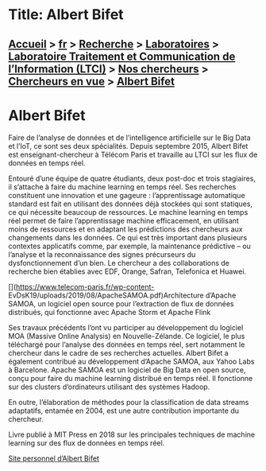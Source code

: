 # Title: Albert Bifet

## [Accueil](https://www.telecom-paris.fr "https://www.telecom-paris.fr") > [fr](https://www.telecom-paris.fr/fr "fr") > [Recherche](https://www.telecom-paris.fr/fr/recherche "Recherche") > [Laboratoires](https://www.telecom-paris.fr/fr/recherche/labos "Laboratoires") > [Laboratoire Traitement et Communication de l’Information (LTCI)](https://www.telecom-paris.fr/fr/recherche/labos/traitement-information-ltci "Laboratoire Traitement et Communication de l’Information \(LTCI\)") > [Nos chercheurs](https://www.telecom-paris.fr/fr/recherche/labos/traitement-information-ltci/nos-chercheurs "Nos chercheurs") > [Chercheurs en vue](https://www.telecom-paris.fr/fr/recherche/labos/traitement-information-ltci/nos-chercheurs/chercheurs-en-vue "Chercheurs en vue") > [Albert Bifet](https://www.telecom-paris.fr/fr/recherche/labos/traitement-information-ltci/nos-chercheurs/chercheurs-en-vue/albert-bifet)

[](https://www.telecom-paris.fr/fr/accueil)

# Albert Bifet

Faire de l’analyse de données et de l’intelligence artificielle sur le Big
Data et l’IoT, ce sont ses deux spécialités. Depuis septembre 2015, Albert
Bifet est enseignant-chercheur à Télécom Paris et travaille au LTCI sur les
flux de données en temps réel.

Entouré d’une équipe de quatre étudiants, deux post-doc et trois stagiaires,
il s’attache à faire du machine learning en temps réel. Ses recherches
constituent une innovation et une gageure : l’apprentissage automatique
standard est fait en utilisant des données déjà stockées qui sont statiques,
ce qui nécessite beaucoup de ressources. Le machine learning en temps réel
permet de faire l’apprentissage machine efficacement, en utilisant moins de
ressources et en adaptant les prédictions des chercheurs aux changements dans
les données. Ce qui est très important dans plusieurs contextes applicatifs
comme, par exemple, la maintenance prédictive – ou l’analyse et la
reconnaissance des signes précurseurs du dysfonctionnement d’un bien. Le
chercheur a des collaborations de recherche bien établies avec EDF, Orange,
Safran, Telefonica et Huawei.

[](https://www.telecom-paris.fr/wp-content-
EvDsK19/uploads/2019/08/ApacheSAMOA.pdf)Architecture d’Apache SAMOA, un
logiciel open source pour l’extraction de flux de données distribués, qui
fonctionne avec Apache Storm et Apache Flink

Ses travaux précédents l’ont vu participer au développement du logiciel MOA
(Massive Online Analysis) en Nouvelle-Zélande. Ce logiciel, le plus téléchargé
pour l’analyse des données en temps réel, sert notamment le chercheur dans le
cadre de ses recherches actuelles. Albert Bifet a également contribué au
développement d’Apache SAMOA, aux Yahoo Labs à Barcelone. Apache SAMOA est un
logiciel de Big Data en open source, conçu pour faire du machine learning
distribué en temps réel. Il fonctionne sur des clusters d’ordinateurs
utilisant des systèmes Hadoop.

En outre, l’élaboration de méthodes pour la classification de data streams
adaptatifs, entamée en 2004, est une autre contribution importante du
chercheur.

[](https://mitpress.mit.edu/books/machine-learning-data-streams)Livre publié à
MIT Press en 2018 sur les principales techniques de machine learning sur des
flux de données en temps réel.

[Site personnel d’Albert Bifet](http://albertbifet.com/)


